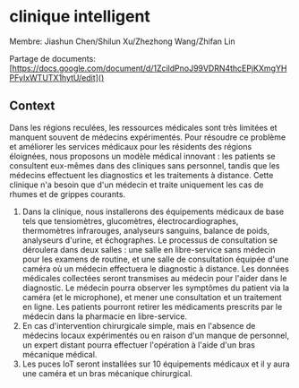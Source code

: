 # clinique intelligent

Membre: Jiashun Chen/Shilun Xu/Zhezhong Wang/Zhifan Lin

Partage de documents: [https://docs.google.com/document/d/1ZcildPnoJ99VDRN4thcEPjKXmgYHPFyIxWTUTX1hytU/edit]()

## Context

Dans les régions reculées, les ressources médicales sont très limitées et manquent souvent de médecins expérimentés. Pour résoudre ce problème et améliorer les services médicaux pour les résidents des régions éloignées, nous proposons un modèle médical innovant : les patients se consultent eux-mêmes dans des cliniques sans personnel, tandis que les médecins effectuent les diagnostics et les traitements à distance. Cette clinique n'a besoin que d'un médecin et traite uniquement les cas de rhumes et de grippes courants.

1. Dans la clinique, nous installerons des équipements médicaux de base tels que tensiomètres, glucomètres, électrocardiographes, thermomètres infrarouges, analyseurs sanguins, balance de poids, analyseurs d'urine, et échographes. Le processus de consultation se déroulera dans deux salles : une salle en libre-service sans médecin pour les examens de routine, et une salle de consultation équipée d'une caméra où un médecin effectuera le diagnostic à distance. Les données médicales collectées seront transmises au médecin pour l'aider dans le diagnostic. Le médecin pourra observer les symptômes du patient via la caméra (et le microphone), et mener une consultation et un traitement en ligne. Les patients pourront retirer les médicaments prescrits par le médecin dans la pharmacie en libre-service.
2. En cas d'intervention chirurgicale simple, mais en l'absence de médecins locaux expérimentés ou en raison d'un manque de personnel, un expert distant pourra effectuer l'opération à l'aide d'un bras mécanique médical.
3. Les puces IoT seront installées sur 10 équipements médicaux et il y aura une caméra et un bras mécanique chirurgical.
